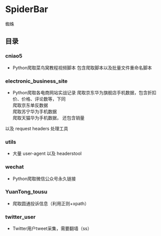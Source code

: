 # SpiderBar
蜘蛛

## 目录

### cniao5
* Python爬取菜鸟窝教程视频脚本
包含爬取脚本以及批量文件重命名脚本

### electronic_business_site
* Python爬取各电商网站实战记录
爬取京东华为旗舰店手机数据，包含折扣价、价格、评论数等，下同  
爬取京东单反数据  
爬取苏宁华为手机数据  
爬取天猫华为手机数据， 还包含销量  

以及 request headers 处理工具

### utils
* 大量 user-agent 以及 headerstool

### wechat
* Python爬取微信公众号永久链接

### YuanTong_tousu
* 爬取圆通投诉信息（利用正则+xpath）

### twitter_user
* Twitter用户tweet采集，需要翻墙（ss）
